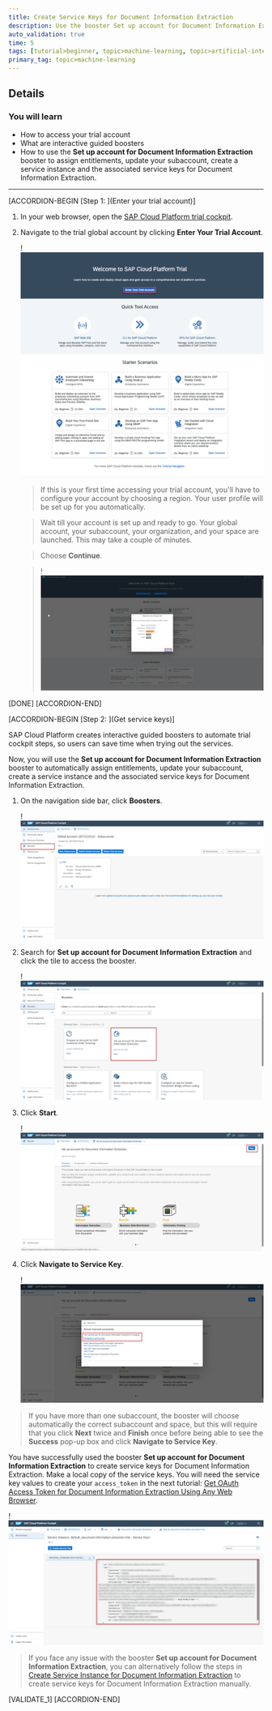 ```yaml
---
title: Create Service Keys for Document Information Extraction
description: Use the booster Set up account for Document Information Extraction to automatically create a service instance and the associated service keys for Document Information Extraction, one of the SAP AI Business Services, using the SAP Cloud Platform trial cockpit.
auto_validation: true
time: 5
tags: [tutorial>beginner, topic>machine-learning, topic>artificial-intelligence, topic>cloud, products>sap-cloud-platform, products>sap-ai-business-services, products>document-information-extraction]
primary_tag: topic>machine-learning
---
```


## Details
### You will learn
  - How to access your trial account
  - What are interactive guided boosters
  - How to use the **Set up account for Document Information Extraction** booster to assign entitlements, update your subaccount, create a service instance and the associated service keys for Document Information Extraction.
 
---

[ACCORDION-BEGIN [Step 1: ](Enter your trial account)]

1. In your web browser, open the [SAP Cloud Platform trial cockpit](https://cockpit.hanatrial.ondemand.com/).

2. Navigate to the trial global account by clicking **Enter Your Trial Account**.

    !![Trial global account](01_Foundation20Onboarding_Home.png)

    >If this is your first time accessing your trial account, you'll have to configure your account by choosing a region. Your user profile will be set up for you automatically.

    >Wait till your account is set up and ready to go. Your global account, your subaccount, your organization, and your space are launched. This may take a couple of minutes.

    >Choose **Continue**.

    >!![Account setup](02_Foundation20Onboarding_Processing.png)

[DONE]
[ACCORDION-END]


[ACCORDION-BEGIN [Step 2: ](Get service keys)]

SAP Cloud Platform creates interactive guided boosters to automate trial cockpit steps, so users can save time when trying out the services.

Now, you will use the **Set up account for Document Information Extraction** booster to automatically assign entitlements, update your subaccount, create a service instance and the associated service keys for Document Information Extraction.

1. On the navigation side bar, click **Boosters**.

    !![Service Key](access-booster.png)

2. Search for **Set up account for Document Information Extraction** and click the tile to access the booster.

    !![Service Key](access-booster-tile.png)

3. Click **Start**.

    !![Service Key](booster-start.png)

4. Click **Navigate to Service Key**.

    !![Service Key](booster-success.png)

>If you have more than one subaccount, the booster will choose automatically the correct subaccount and space, but this will require that you click **Next** twice and **Finish** once before being able to see the **Success** pop-up box and click **Navigate to Service Key**.

You have successfully used the booster **Set up account for Document Information Extraction** to create service keys for Document Information Extraction. Make a local copy of the service keys. You will need the service key values to create your `access_token` in the next tutorial: [Get OAuth Access Token for Document Information Extraction Using Any Web Browser](cp-aibus-dox-web-oauth-token).

!![Service Key](booster-service-key.png)

>If you face any issue with the booster **Set up account for Document Information Extraction**, you can alternatively follow the steps in [Create Service Instance for Document Information Extraction](cp-aibus-dox-service-instance) to create service keys for Document Information Extraction manually.

[VALIDATE_1]
[ACCORDION-END]

